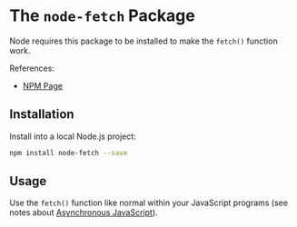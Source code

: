 # The `node-fetch` Package

Node requires this package to be installed to make the `fetch()` function work.

References:

  + [NPM Page](https://www.npmjs.com/package/node-fetch)

## Installation

Install into a local Node.js project:

```sh
npm install node-fetch --save
```

## Usage

Use the `fetch()` function like normal within your JavaScript programs (see notes about [Asynchronous JavaScript](/notes/javascript/ajax.md)).
